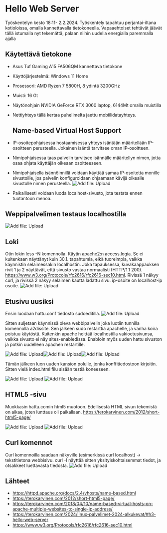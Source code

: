 # Hello Web Server
Työskentelyn kesto 18:11- 2.2.2024. Työskentely tapahtuu perjantai-iltana kotioloissa, omalla kannettavalla tietokoneella. Vapaaehtoiset tehtävät jäävät tällä istumalla nyt tekemättä, palaan niihin uudella energialla paremmalla ajalla

## Käytettävä tietokone
- Asus Tuf Gaming A15 FA506QM kannettava tietokone
- Käyttöjärjestelmä: Windows 11 Home
- Prosessori: AMD Ryzen 7 5800H, 8 ydintä 3200GHz
- Muisti: 16 Gt
- Näytönohjain NVIDIA GeForce RTX 3060 laptop, 6144Mt omalla muistilla
- Nettiyhteys tällä kertaa puhelimelta jaettu mobiilidatayhteys.

  ## Name-based Virtual Host Support
- IP-osoitepohjaisessa hostaamisessa yhteys isäntään määritellään IP-osoitteen perusteella. Jokainen isäntä tarvitsee oman IP-osoitteen.
- Nimipohjaisessa taas palvelin tarvitsee isännälle määritellyn nimen, jotta osaa ohjata käyttäjän oikeaan osoitteeseen.
- Nimipohjaisella isännöinnillä voidaan käyttää samaa IP-osoitetta monille sivustoille, jos palvelin konfiguroidaan ohjaamaan kävijä oikealle sivustolle nimen perusteella.
![Add file: Upload](h3_virtual_host_config.png)

- Paikallisesti voidaan luoda localhost-sivusto, jota testata ennen tuotantoon menoa.

## Weppipalvelimen testaus localhostilla
![Add file: Upload](h3_curl_localhost.png)

## Loki
Otin lokin less -N komennolla. Käytin apache2:n access.logia. Se ei kuitenkaan näyttänyt kuin 30.1. tapahtumia, eikä tuoreimpia, vaikka käynnistin selaimessakin localhostin. Joka tapauksessa, kuvakaappauksen rivit 1 ja 2 näyttävät, että sivusto vastaa normaalisti (HTTP/1.1 200). https://www.w3.org/Protocols/rfc2616/rfc2616-sec10.html. Rivissä 1 näkyy curl, ja rivissä 2 näkyy selaimen kautta ladattu sivu. ip-osoite on localhost-ip osoite.
![Add file: Upload](h3_access_log.png)

## Etusivu uusiksi
Ensin luodaan hattu.conf tiedosto sudoeditillä.
![Add file: Upload](h3_hattu_conf.png)

Sitten suljetaan käynnissä oleva webbipalvelin joka luotiin tunnilla komennolla a2dissite. Sen jälkeen sudo restarttia apachelle, ja vanha koira poistuu käytöstä. Kuitenkin apache heittää localhostilla vakioetusivunsa, vaikka sivusto ei näy sites-enabledissa. Enabloin myös uuden hattu sivuston ja potkin uudelleen apachen restartille.

![Add file: Upload](h3_dissite_koira.png)![Add file: Upload](h3_dissite_koira_restart.png)![Add file: Upload](h3_hattu_enabled.png)

Tämän jälkeen luon uuden kansion polulle, jonka konffitiedostoon kirjoitin.
Sitten vielä index.html filu sisään testiä koneeseen.

![Add file: Upload](h3_hattu_test1.png)
![Add file: Upload](h3_hattu_test2.png)

## HTML5 -sivu
Muokkasin hattu.comin html5 muotoon. Edellisestä HTML sivun tekemistä on aikaa, joten lunttaus oli paikallaan. https://terokarvinen.com/2012/short-html5-page/

![Add file: Upload](h3_html5.png)
![Add file: Upload](h3_html_firefox.png)

## Curl komennot
Curl komennoilla saadaan näkyville (esimerkissä curl localhost) -> tekstitietona webbisivu. curl -I näyttää sitten yksityiskohtaisemmat tiedot, ja otsakkeet luettavasta tiedosta.
![Add file: Upload](h3_curl_i.png)

## Lähteet
- https://httpd.apache.org/docs/2.4/vhosts/name-based.html
- https://terokarvinen.com/2012/short-html5-page/
- https://terokarvinen.com/2018/04/10/name-based-virtual-hosts-on-apache-multiple-websites-to-single-ip-address/
- https://terokarvinen.com/2024/linux-palvelimet-2024-alkukevat/#h3-hello-web-server
- https://www.w3.org/Protocols/rfc2616/rfc2616-sec10.html
